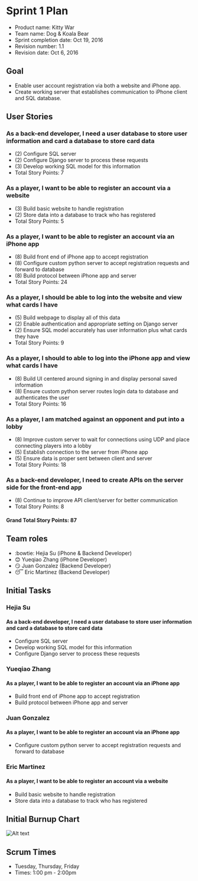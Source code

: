 # Sprint 1 Plan

* Product name: Kitty War
* Team name: Dog & Koala Bear
* Sprint completion date: Oct 19, 2016
* Revision number: 1.1
* Revision date: Oct 6, 2016

## Goal

* Enable user account registration via both a website and iPhone app.
* Create working server that establishes communication to iPhone client and SQL database.

## User Stories

### As a back-end developer, I need a user database to store user information and card a database to store card data

* (2) Configure SQL server
* (2) Configure Django server to process these requests
* (3) Develop working SQL model for this information
* Total Story Points: 7

### As a player, I want to be able to register an account via a website

* (3) Build basic website to handle registration
* (2) Store data into a database to track who has registered
* Total Story Points: 5

### As a player, I want to be able to register an account via an iPhone app

* (8) Build front end of iPhone app to accept registration
* (8) Configure custom python server to accept registration requests and forward to database
* (8) Build protocol between iPhone app and server
* Total Story Points: 24

### As a player, I should be able to log into the website and view what cards I have

* (5) Build webpage to display all of this data
* (2) Enable authentication and appropriate setting on Django server
* (2) Ensure SQL model accurately has user information plus what cards they have
* Total Story Points: 9

### As a player, I should to able to log into the iPhone app and view what cards I have

* (8) Build UI centered around signing in and display personal saved information
* (8) Ensure custom python server routes login data to database and authenticates the user
* Total Story Points: 16

### As a player, I am matched against an opponent and put into a lobby

* (8) Improve custom server to wait for connections using UDP and place connecting players into a lobby
* (5) Establish connection to the server from iPhone app
* (5) Ensure data is proper sent between client and server
* Total Story Points: 18

### As a back-end developer, I need to create APIs on the server side for the front-end app

* (8) Continue to improve API client/server for better communication
* Total Story Points: 8

#### Grand Total Story Points: 87

## Team roles

* :bowtie: Hejia Su (iPhone & Backend Developer)
* :blush: Yueqiao Zhang (iPhone Developer)
* :smirk: Juan Gonzalez (Backend Developer)
* :sleeping: Eric Martinez (Backend Developer)

## Initial Tasks

### Hejia Su
#### As a back-end developer, I need a user database to store user information and card a database to store card data

* Configure SQL server
* Develop working SQL model for this information
* Configure Django server to process these requests

### Yueqiao Zhang
#### As a player, I want to be able to register an account via an iPhone app

* Build front end of iPhone app to accept registration
* Build protocol between iPhone app and server

### Juan Gonzalez
#### As a player, I want to be able to register an account via an iPhone app

* Configure custom python server to accept registration requests and forward to database

### Eric Martinez
#### As a player, I want to be able to register an account via a website

* Build basic website to handle registration
* Store data into a database to track who has registered

## Initial Burnup Chart
![Alt text](https://docs.google.com/spreadsheets/d/1cR18Zlbq7eRBpJ_cUE_FLFMCvzjE2VScGuYUP0Wnkp8/pubchart?oid=1455941923&format=image "Burnup Chart")

## Scrum Times

* Tuesday, Thursday, Friday
* Times: 1:00 pm - 2:00pm

